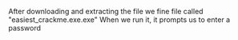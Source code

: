 After downloading and extracting the file we fine file called "easiest_crackme.exe.exe"
When we run it, it prompts us to enter a password
